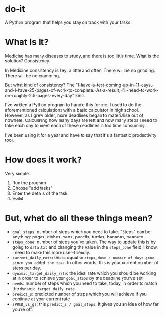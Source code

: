 # do-it
A Python program that helps you stay on track with your tasks.

# What is it?
Medicine has many diseases to study, and there is too little time. What is the solution? Consistency.

In Medicine consistency is key: a little and often. There will be no grinding. There will be no cramming.

But what kind of consistency? The "I-have-a-test-coming-up-in-11-days,-and-I-have-25-pages-of-work-to-complete.-As-a-result,-I'll-need-to-work-on-roughly-2.5-pages-every-day" kind.

I've written a Python program to handle this for me. I used to do the aforementioned calculations with a basic calculator in high school. However, as I grew older, more deadlines began to materialise out of nowhere. Calculating how many days are left and how many steps I need to take each day to meet each of these deadlines is too time consuming.

I've been using it for a year and have to say that it's a fantastic productivity tool.

# How does it work?
Very simple.
1. Run the program
2. Choose "add tasks"
3. Enter the details of the task
4. Voila!

# But, what do all these things mean?
- `goal_steps`: number of steps which you need to take. "Steps" can be anything: pages, dishes, pens, pencils, turtles, bananas, peanuts...
- `steps_done`: number of steps you've taken. The way to update this is by going to `data.txt` and changing the value in the `steps_done` field. I know, I need to make this more user-friendly.
- `current_daily_rate`: this is equal to `steps_done / number of days gone since you added the task`. In other words, this is your current number of steps per day.
- `dynamic_target_daily_rate`: the ideal rate which you should be working at in order to achieve your `goal_steps` by the deadline you've set.
- `needs`: number of steps which you need to take, today, in order to match the `dynamic_target_daily_rate`
- `predict_s`: predicted number of steps which you will achieve if you continue at your current rate
- `sPRED_vs_gs`: this `predict_s / goal_steps`. It gives you an idea of how far you're off.
